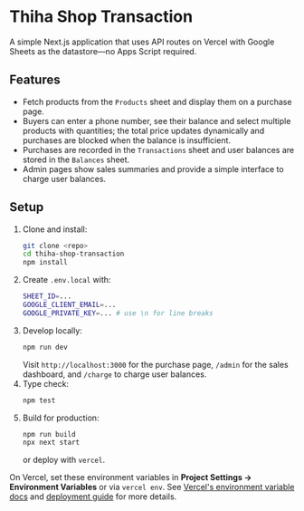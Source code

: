 # Thiha Shop Transaction

A simple Next.js application that uses API routes on Vercel with Google Sheets as the datastore—no Apps Script required.

## Features

- Fetch products from the `Products` sheet and display them on a purchase page.
- Buyers can enter a phone number, see their balance and select multiple products with quantities; the total price updates dynamically and purchases are blocked when the balance is insufficient.
- Purchases are recorded in the `Transactions` sheet and user balances are stored in the `Balances` sheet.
- Admin pages show sales summaries and provide a simple interface to charge user balances.

## Setup

1. Clone and install:
   ```sh
   git clone <repo>
   cd thiha-shop-transaction
   npm install
   ```
2. Create `.env.local` with:
   ```sh
   SHEET_ID=...
   GOOGLE_CLIENT_EMAIL=...
   GOOGLE_PRIVATE_KEY=... # use \n for line breaks
   ```
3. Develop locally:
   ```sh
   npm run dev
   ```
   Visit `http://localhost:3000` for the purchase page, `/admin` for the sales dashboard, and `/charge` to charge user balances.
4. Type check:
   ```sh
   npm test
   ```
5. Build for production:
   ```sh
   npm run build
   npx next start
   ```
   or deploy with `vercel`.

On Vercel, set these environment variables in **Project Settings → Environment Variables** or via `vercel env`. See [Vercel's environment variable docs](https://vercel.com/docs/concepts/projects/environment-variables) and [deployment guide](https://vercel.com/docs/deployments/overview) for more details.

